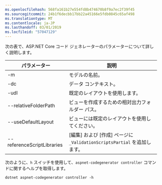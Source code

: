 ```yaml
---
ms.openlocfilehash: 568fa161b27e554fd8b474670b8f9a7ec2f39f45
ms.sourcegitcommit: 24b1f6decbb17bb22a45166e5fdb0845c65af498
ms.translationtype: MT
ms.contentlocale: ja-JP
ms.lasthandoff: 03/01/2019
ms.locfileid: "57047129"
---
```

次の表で、ASP.NET Core コード ジェネレーターのパラメーターについて詳しく説明します。

| パラメーター               | 説明|
| ----------------- | ------------ |
| -m  | モデルの名前。 |
| -dc  | データ コンテキスト。 |
| -udl | 既定のレイアウトを使用します。 |
| --relativeFolderPath | ビューを作成するための相対出力フォルダー パス。 |
| --useDefaultLayout | ビューには既定のレイアウトを使用してください。 |
| --referenceScriptLibraries | [編集] および [作成] ページに `_ValidationScriptsPartial` を追加します。 |

次のように、`h` スイッチを使用して、`aspnet-codegenerator controller` コマンドに関するヘルプを取得します。

```console
dotnet aspnet-codegenerator controller -h
```